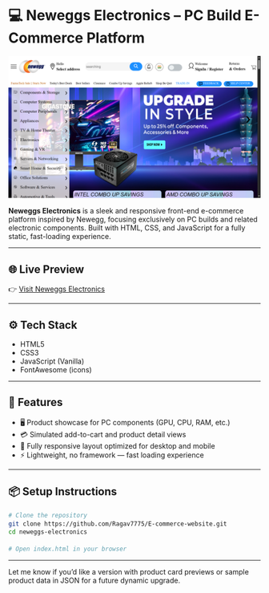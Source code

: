 # 💻 Neweggs Electronics – PC Build E-Commerce Platform

![Neweggs Screenshot](./images/neweggs-preview.png)

**Neweggs Electronics** is a sleek and responsive front-end e-commerce platform inspired by Newegg, focusing exclusively on PC builds and related electronic components. Built with HTML, CSS, and JavaScript for a fully static, fast-loading experience.

---

## 🌐 Live Preview

👉 [Visit Neweggs Electronics](https://ragav7775.github.io/E-commerce-website/)

---

## ⚙️ Tech Stack

- HTML5
- CSS3
- JavaScript (Vanilla)
- FontAwesome (icons)

---

## 🚀 Features

- 🖥️ Product showcase for PC components (GPU, CPU, RAM, etc.)
- 💳 Simulated add-to-cart and product detail views
- 📱 Fully responsive layout optimized for desktop and mobile
- ⚡ Lightweight, no framework — fast loading experience

---

## 📦 Setup Instructions

```bash
# Clone the repository
git clone https://github.com/Ragav7775/E-commerce-website.git
cd neweggs-electronics

# Open index.html in your browser
```
---

Let me know if you’d like a version with product card previews or sample product data in JSON for a future dynamic upgrade.
